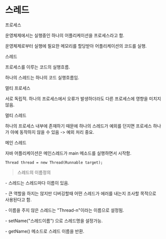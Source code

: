 # 스레드

프로세스

운영체제에서는 실행중인 하나의 어플리케이션을 프로세스라고 함.

운영체제로부터 실행에 필요한 메모리를 할당받아 어플리케이션의 코드를 실행.

&#x20;

스레드

프로세스를 이루는 코드의 실행흐름.

하나의 스레드는 하나의 코드 실행흐름임.

&#x20;

멀티 프로세스

서로 독립적. 하나의 프로세스에서 오류가 발생하더라도 다른 프로세스에 영향을 미치지 않음.

&#x20;

멀티 스레드

하나의 프로세스 내부에 존재하기 때문에 하나의 스레드가 예외를 던지면 프로세스 하나가 아예 동작하지 않을 수 있음 -> 예외 처리 중요.

&#x20;

메인 스레드

자바 어플리케이션은 메인스레드가 main 메소드를 실행하면서 시작함.



```
Thread thread = new Thread(Runnable target);
```





> 스레드의 이름정의

\- 스레드는 스레드마다 이름이 있음.

\- 큰 역할을 하지는 않지만 디버깅할때 어떤 스레드가 에러를 내는지 조사할 목적으로 사용된다고 함.

\- 이름을 주지 않은 스레드는 "Thread-n"이라는 이름으로 설정됨.

\- setName("스레드이름") 으로 스레드명을 설정가능.

\- getName() 메소드로 스레드 이름을 반환.

